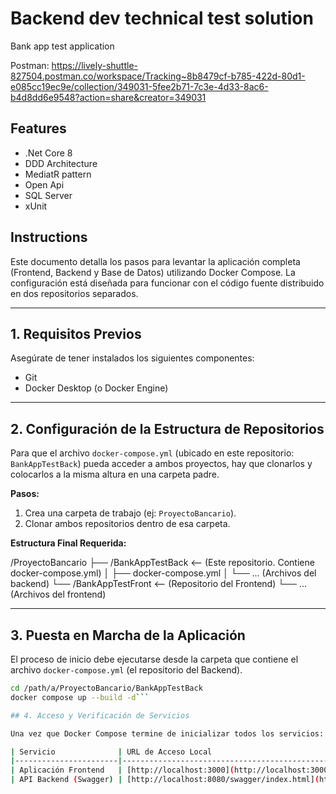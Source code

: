 # Backend dev technical test solution

Bank app test application

Postman: https://lively-shuttle-827504.postman.co/workspace/Tracking~8b8479cf-b785-422d-80d1-e085cc19ec9e/collection/349031-5fee2b71-7c3e-4d33-8ac6-b4d8dd6e9548?action=share&creator=349031

## Features

- .Net Core 8
- DDD Architecture
- MediatR pattern
- Open Api
- SQL Server
- xUnit

## Instructions

Este documento detalla los pasos para levantar la aplicación completa (Frontend, Backend y Base de Datos) utilizando Docker Compose. La configuración está diseñada para funcionar con el código fuente distribuido en dos repositorios separados.

---

## 1. Requisitos Previos

Asegúrate de tener instalados los siguientes componentes:

- Git  
- Docker Desktop (o Docker Engine)

---

## 2. Configuración de la Estructura de Repositorios

Para que el archivo `docker-compose.yml` (ubicado en este repositorio: `BankAppTestBack`) pueda acceder a ambos proyectos, hay que clonarlos y colocarlos a la misma altura en una carpeta padre.

**Pasos:**

1. Crea una carpeta de trabajo (ej: `ProyectoBancario`).
2. Clonar ambos repositorios dentro de esa carpeta.

**Estructura Final Requerida:**


/ProyectoBancario
├── /BankAppTestBack  <-- (Este repositorio. Contiene docker-compose.yml)
│   ├── docker-compose.yml
│   └── ... (Archivos del backend)
└── /BankAppTestFront <-- (Repositorio del Frontend)
    └── ... (Archivos del frontend)
	

---

## 3. Puesta en Marcha de la Aplicación

El proceso de inicio debe ejecutarse desde la carpeta que contiene el archivo `docker-compose.yml` (el repositorio del Backend).

```bash
cd /path/a/ProyectoBancario/BankAppTestBack
docker compose up --build -d```

## 4. Acceso y Verificación de Servicios

Una vez que Docker Compose termine de inicializar todos los servicios:

| Servicio              | URL de Acceso Local                                 | Puerto Mapeado | Notas                                                  |
|-----------------------|-----------------------------------------------------|----------------|--------------------------------------------------------|
| Aplicación Frontend   | [http://localhost:3000](http://localhost:3000)      | 3000:80        | La página de inicio                                    |
| API Backend (Swagger) | [http://localhost:8080/swagger/index.html](http://localhost:8080/swagger/index.html) | 8080:8080      | Documentación para probar los endpoints de la API     |
